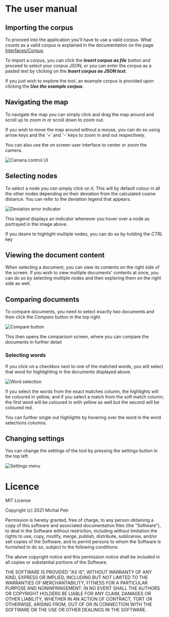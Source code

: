 # The user manual

## Importing the corpus
To proceed into the application you'll have to use a valid corpus. 
What counts as a valid corpus is explained in the documentation on the page 
[Interfaces/Corpus](https://www.fi.muni.cz/~xpetr2/document-maps/documentation/interfaces/Corpus.html).

To import a corpus, you can click the ***Insert corpus as file*** button and proceed to select your 
corpus JSON, or you can enter the corpus as a pasted text by clicking on the ***Insert corpus as JSON text***.

If you just wish to explore the tool, an example corpus is provided upon clicking the ***Use the example corpus***.

## Navigating the map
To navigate the map you can simply click and drag the map around and scroll up to zoom in or scroll down to zoom out.

If you wish to move the map around without a mouse, you can do so using arrow keys and the *'+'* and *'-'* keys to
zoom in and out respectively.

You can also use the on screen user interface to center or zoom the camera.

![Camera control UI](https://raw.githubusercontent.com/xpetr2/document-maps/master/src/assets/camera_controls.jpg "The camera controls")

## Selecting nodes
To select a node you can simply click on it. This will by default colour in all the other nodes depending on their
deviation from the calculated cosine distance. You can refer to the deviation legend that appears.

![Deviation error indicator](https://raw.githubusercontent.com/xpetr2/document-maps/master/src/assets/deviation_error.jpg "The deviation error indicator")

This legend displays an indicator whenever you hover over a node as portrayed in the image above.

If you desire to highlight multiple nodes, you can do so by holding the *CTRL* key

## Viewing the document content
When selecting a document, you can view its contents on the right side of the screen. If you wish to view 
multiple documents' contents at once, you can do so by selecting multiple nodes and then exploring them on
the right side as well.

## Comparing documents
To compare documents, you need to select exactly two documents and then click the *Compare* button in the top right.

![Compare button](https://raw.githubusercontent.com/xpetr2/document-maps/master/src/assets/compare_button.jpg "The compare button")

This then opens the comparison screen, where you can compare the documents in further detail

### Selecting words
If you click on a checkbox next to one of the matched words, you will select that word for highlighting in the documents
displayed above.

![Word selection](https://raw.githubusercontent.com/xpetr2/document-maps/master/src/assets/word_selection.jpg "The word selection")

If you select the words from the exact matches column, the highlights will be coloured in yellow, and if you select
a match from the soft match column, the first word will be coloured in with yellow as well but the second will be
coloured red.

You can further single out highlights by hovering over the word in the word selections columns.

## Changing settings
You can change the settings of the tool by pressing the settings button in the top left.

![Settings menu](https://raw.githubusercontent.com/xpetr2/document-maps/master/src/assets/settings_menu.jpg "Settings menu")

# Licence
MIT License

Copyright (c) 2021 Michal Petr

Permission is hereby granted, free of charge, to any person obtaining a copy
of this software and associated documentation files (the "Software"), to deal
in the Software without restriction, including without limitation the rights
to use, copy, modify, merge, publish, distribute, sublicense, and/or sell
copies of the Software, and to permit persons to whom the Software is
furnished to do so, subject to the following conditions:

The above copyright notice and this permission notice shall be included in all
copies or substantial portions of the Software.

THE SOFTWARE IS PROVIDED "AS IS", WITHOUT WARRANTY OF ANY KIND, EXPRESS OR
IMPLIED, INCLUDING BUT NOT LIMITED TO THE WARRANTIES OF MERCHANTABILITY,
FITNESS FOR A PARTICULAR PURPOSE AND NONINFRINGEMENT. IN NO EVENT SHALL THE
AUTHORS OR COPYRIGHT HOLDERS BE LIABLE FOR ANY CLAIM, DAMAGES OR OTHER
LIABILITY, WHETHER IN AN ACTION OF CONTRACT, TORT OR OTHERWISE, ARISING FROM,
OUT OF OR IN CONNECTION WITH THE SOFTWARE OR THE USE OR OTHER DEALINGS IN THE
SOFTWARE.
